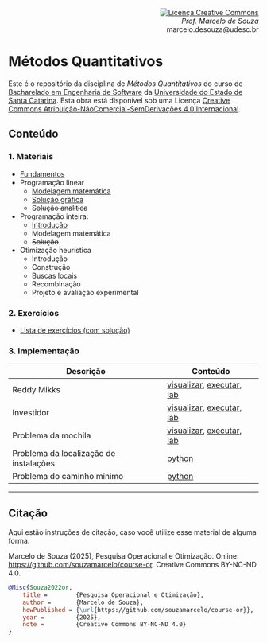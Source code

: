 <div align="right" style="text-align:right"><a rel="license" href="http://creativecommons.org/licenses/by-nc-nd/4.0/"><img alt="Licença Creative Commons" style="border-width:0" src="https://i.creativecommons.org/l/by-nc-nd/4.0/88x31.png" /></a><br><i>Prof. Marcelo de Souza</i><br>marcelo.desouza@udesc.br</div>

# Métodos Quantitativos

Este é o repositório da disciplina de *Métodos Quantitativos* do curso de [Bacharelado em Engenharia de Software](https://www.udesc.br/ceavi/engenhariadesoftware) da [Universidade do Estado de Santa Catarina](https://www.udesc.br/ceavi). Esta obra está disponível sob uma Licença <a rel="license" href="http://creativecommons.org/licenses/by-nc-nd/4.0/">Creative Commons Atribuição-NãoComercial-SemDerivações 4.0 Internacional</a>.

## Conteúdo

### 1. Materiais

+ [Fundamentos](./1-materiais/1-fundamentos.pdf)
+ Programação linear
  + [Modelagem matemática](./1-materiais/2-linear-modelagem.pdf)
  + [Solução gráfica](./1-materiais/3-linear-grafica.pdf)
  + ~~Solução analítica~~
+ Programação inteira:
  + [Introdução](./1-materiais/5-inteira-introducao.pdf)
  + Modelagem matemática<!--[Modelagem matemática](./1-materiais/6-inteira-modelagem.pdf)-->
  + ~~Solução~~
+ Otimização heurística
  + Introdução<!--[Introdução](./1-materiais/8-heuristica-introducao.pdf)-->
  + Construção<!--[Construção](./1-materiais/9-heuristica-construcao.pdf)-->
  + Buscas locais<!--[Buscas locais](./1-materiais/10-heuristica-buscas-locais.pdf)-->
  + Recombinação<!--[Recombinação](./1-materiais/11-heuristica-recombinacao.pdf)-->
  + Projeto e avaliação experimental<!--[Projeto e avaliação experimental](./1-materiais/12-heuristica-projeto-avaliacao.pdf)-->

### 2. Exercícios

+ [Lista de exercícios (com solução)](./2-exercicios/lista-exercicios.pdf)

### 3. Implementação

| Descrição | Conteúdo |
|-----------|------------|
| Reddy Mikks | [visualizar](https://nbviewer.org/github/souzamarcelo/course-or/blob/main/3-src/2-reddy-mikks/reddy-mikks.ipynb), [executar](https://colab.research.google.com/github/souzamarcelo/course-or/blob/main/3-src/2-reddy-mikks/reddy-mikks.ipynb), [lab](./3-src/2-reddy-mikks/lab-reddy-mikks) |
| Investidor | [visualizar](https://nbviewer.org/github/souzamarcelo/course-or/blob/main/3-src/3-investidor/investidor.ipynb), [executar](https://colab.research.google.com/github/souzamarcelo/course-or/blob/main/3-src/3-investidor/investidor.ipynb), [lab](./3-src/3-investidor/lab-investidor) |
| Problema da mochila | [visualizar](https://nbviewer.org/github/souzamarcelo/course-or/blob/main/3-src/6-knapsack/knapsack.ipynb), [executar](https://colab.research.google.com/github/souzamarcelo/course-or/blob/main/3-src/6-knapsack/knapsack.ipynb), [lab](./3-src/6-knapsack/lab-knapsack) |
| Problema da localização de instalações | [python](./3-src/7-facility-location/model.py) |
| Problema do caminho mínimo |  [python](./3-src/8-shortest-path/model.py) |

<!--| Problema da mistura | [visualizar](https://nbviewer.org/github/souzamarcelo/course-or/blob/main/3-src/4-mistura/mistura.ipynb), [executar](https://colab.research.google.com/github/souzamarcelo/course-or/blob/main/3-src/4-mistura/mistura.ipynb) | |
| Problema do transporte | [visualizar](https://nbviewer.org/github/souzamarcelo/course-or/blob/main/3-src/5-transporte/transporte.ipynb), [executar](https://colab.research.google.com/github/souzamarcelo/course-or/blob/main/3-src/5-transporte/transporte.ipynb) | [lab](./3-src/5-transporte/lab-transporte) |-->


***

## Citação

Aqui estão instruções de citação, caso você utilize esse material de alguma forma.

Marcelo de Souza (2025), Pesquisa Operacional e Otimização. Online: https://github.com/souzamarcelo/course-or. Creative Commons BY-NC-ND 4.0.

```bibtex
@Misc{Souza2022or,
    title =        {Pesquisa Operacional e Otimização},
    author =       {Marcelo de Souza}, 
    howPublished = {\url{https://github.com/souzamarcelo/course-or}}, 
    year =         {2025},
    note =         {Creative Commons BY-NC-ND 4.0}
}
```
